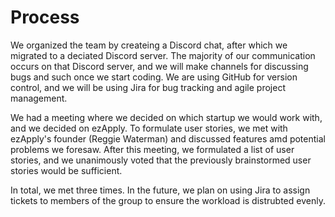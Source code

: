 # Process

We organized the team by createing a Discord chat, after which we migrated to a deciated Discord server. The majority of our communication occurs on that Discord server, and we will make channels for discussing bugs and such once we start coding. We are using GitHub for version control, and we will be using Jira for bug tracking and agile project management.

We had a meeting where we decided on which startup we would work with, and we decided on ezApply. To formulate user stories, we met with ezApply's founder (Reggie Waterman) and discussed features amd potential problems we foresaw. After this meeting, we formulated a list of user stories, and we unanimously voted that the previously brainstormed user stories would be sufficient.

In total, we met three times. In the future, we plan on using Jira to assign tickets to members of the group to ensure the workload is distrubted evenly.
